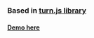 ### Based in [turn.js library](https://github.com/blasten/turn.js)

#### [Demo here](https://argenisosorio.github.io/turn_js_example_magazine_simple)

